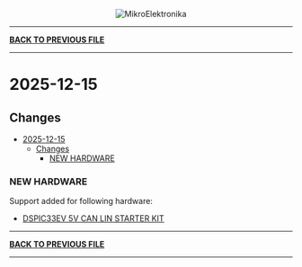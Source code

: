 <p align="center">
  <img src="http://www.mikroe.com/img/designs/beta/logo_small.png?raw=true" alt="MikroElektronika"/>
</p>

---

**[BACK TO PREVIOUS FILE](../changelog.md)**

---

# 2025-12-15

## Changes

- [2025-12-15](#2025-12-15)
  - [Changes](#changes)
    - [NEW HARDWARE](#new-hardware)

### NEW HARDWARE

Support added for following hardware:

+ [DSPIC33EV 5V CAN LIN STARTER KIT](https://mplab-discover.microchip.com/v2/item/com.microchip.portal.evalboard/com.microchip.subcategories.modules-and-peripherals.communication.can.Others/mcu08.dm330018/1.0.0?view=about)

---

**[BACK TO PREVIOUS FILE](../changelog.md)**

---
